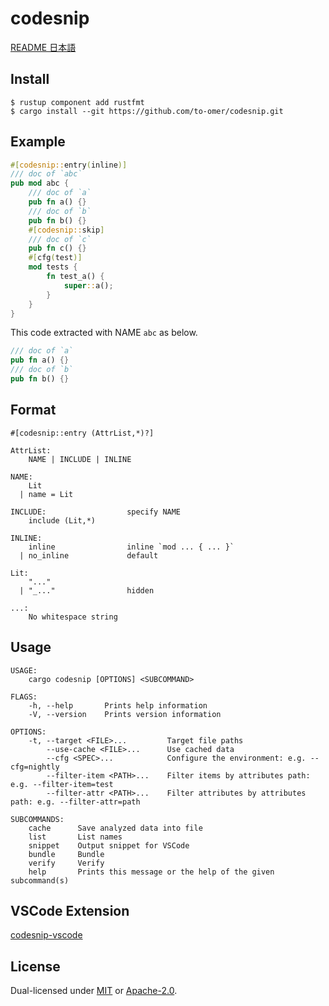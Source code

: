 # codesnip

[README 日本語](README.ja.md)

## Install
```
$ rustup component add rustfmt
$ cargo install --git https://github.com/to-omer/codesnip.git
```

## Example
```rust
#[codesnip::entry(inline)]
/// doc of `abc`
pub mod abc {
    /// doc of `a`
    pub fn a() {}
    /// doc of `b`
    pub fn b() {}
    #[codesnip::skip]
    /// doc of `c`
    pub fn c() {}
    #[cfg(test)]
    mod tests {
        fn test_a() {
            super::a();
        }
    }
}
```

This code extracted with NAME `abc`  as below.

```rust
/// doc of `a`
pub fn a() {}
/// doc of `b`
pub fn b() {}
```

## Format
```
#[codesnip::entry (AttrList,*)?]

AttrList:
    NAME | INCLUDE | INLINE

NAME:
    Lit
  | name = Lit

INCLUDE:                  specify NAME
    include (Lit,*)

INLINE:
    inline                inline `mod ... { ... }`
  | no_inline             default

Lit:
    "..."
  | "_..."                hidden

...:
    No whitespace string
```

## Usage
```
USAGE:
    cargo codesnip [OPTIONS] <SUBCOMMAND>

FLAGS:
    -h, --help       Prints help information
    -V, --version    Prints version information

OPTIONS:
    -t, --target <FILE>...         Target file paths
        --use-cache <FILE>...      Use cached data
        --cfg <SPEC>...            Configure the environment: e.g. --cfg=nightly
        --filter-item <PATH>...    Filter items by attributes path: e.g. --filter-item=test
        --filter-attr <PATH>...    Filter attributes by attributes path: e.g. --filter-attr=path

SUBCOMMANDS:
    cache      Save analyzed data into file
    list       List names
    snippet    Output snippet for VSCode
    bundle     Bundle
    verify     Verify
    help       Prints this message or the help of the given subcommand(s)
```

## VSCode Extension
[codesnip-vscode](https://github.com/to-omer/codesnip-vscode.git)

## License
Dual-licensed under [MIT](https://opensource.org/licenses/MIT) or [Apache-2.0](http://www.apache.org/licenses/LICENSE-2.0).
